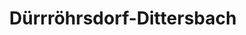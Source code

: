 ---
title: Dürrröhrsdorf-Dittersbach
url: /duerrroehrsdorf-dittersbach/
latitude: 51.013
longitude: 14.062
---